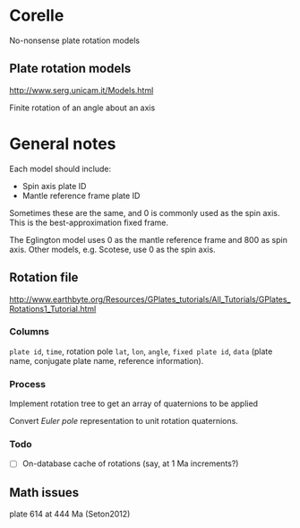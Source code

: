 # Corelle

No-nonsense plate rotation models

## Plate rotation models

http://www.serg.unicam.it/Models.html

Finite rotation of an angle about an axis

# General notes

Each model should include:

- Spin axis plate ID
- Mantle reference frame plate ID

Sometimes these are the same, and 0 is commonly used as the spin axis.
This is the best-approximation fixed frame.

The Eglington model uses 0 as the mantle reference frame and 800 as spin axis.
Other models, e.g. Scotese, use 0 as the spin axis.

## Rotation file

http://www.earthbyte.org/Resources/GPlates_tutorials/All_Tutorials/GPlates_Rotations1_Tutorial.html

### Columns

`plate id`, `time`, rotation pole `lat`, `lon`, `angle`, `fixed plate id`,
`data` (plate name, conjugate plate name, reference information).

### Process

Implement rotation tree to get an array of quaternions to be applied

Convert *Euler pole* representation to unit rotation quaternions.

### Todo

- [ ] On-database cache of rotations (say, at 1 Ma increments?)

## Math issues

plate 614 at 444 Ma (Seton2012)
